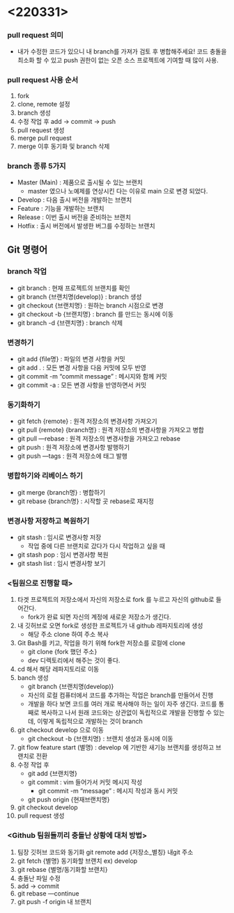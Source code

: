 # <220331>

### pull request 의미

- 내가 수정한 코드가 있으니 내 branch를 가져가 검토 후 병합해주세요! 코드 충돌을 최소화 할 수 있고 push 권한이 없는 오픈 소스 프로젝트에 기여할 때 많이 사용.

### pull request 사용 순서

1. fork
2. clone, remote 설정
3. branch 생성
4. 수정 작업 후 add → commit → push
5. pull request 생성
6. merge pull request
7. merge 이후 동기화 및 branch 삭제

### branch 종류 5가지

- Master (Main) : 제품으로 출시될 수 있는 브랜치
    - master 였으나 노예제를 연상시킨 다는 이유로 main 으로 변경 되었다.
- Develop : 다음 출시 버전을 개발하는 브랜치
- Feature : 기능을 개발하는 브랜치
- Release : 이번 출시 버전을 준비하는 브랜치
- Hotfix : 출시 버전에서 발생한 버그를 수정하는 브랜치

## Git 명령어

### branch 작업

- git branch : 현재 프로젝트의 브랜치를 확인
- git branch {브랜치명(develop)} : branch 생성
- git checkout {브랜치명} : 원하는 branch 시점으로 변경
- git checkout -b {브랜치명} : branch 를 만드는 동시에 이동
- git branch -d {브랜치명} : branch 삭제

### 변경하기

- git add {file명} : 파일의 변경 사항을 커밋
- git add . : 모든 변경 사항을 다음 커밋에 모두 반영
- git commit -m “commit message” : 메시지와 함께 커밋
- git commit -a : 모든 변경 사항을 반영하면서 커밋

### 동기화하기

- git fetch {remote} : 원격 저장소의 변경사항 가져오기
- git pull {remote} {branch명} : 원격 저장소의 변경사항을 가져오고 병합
- git pull —rebase : 원격 저장소의 변경사항을 가져오고 rebase
- git push : 원격 저장소에 변경사항 발행하기
- git push —tags : 원격 저장소에 태그 발행

### 병합하기와 리베이스 하기

- git merge {branch명} : 병합하기
- git rebase {branch명} : 시작할 곳 rebase로 재지정

### 변경사항 저장하고 복원하기

- git stash : 임시로 변경사항 저장
    - 작업 중에 다른 브랜치로 갔다가 다시 작업하고 싶을 때
- git stash pop : 임시 변경사항 복원
- git stash list : 임시 변경사항 보기

### <팀원으로 진행할 때>

1. 타겟 프로젝트의 저장소에서 자신의 저장소로 fork 를 누르고 자신의 github로 들어간다.
    - fork가 완료 되면 자신의 계정에 새로운 저장소가 생긴다.
2. 내 깃허브로 오면 fork로 생성한 프로젝트가 내 github 레파지토리에 생성
    - 해당 주소 clone 하여 주소 복사
3. Git Bash를 키고, 작업을 하기 위해 fork한 저장소를 로컬에 clone
    - git clone {fork 했던 주소}
    - dev 디렉토리에서 해주는 것이 좋다.
4. cd 해서 해당 레파지토리로 이동
5. banch 생성
    - git branch {브랜치명(develop)}
    - 자신의 로컬 컴퓨터에서 코드를 추가하는 작업은 branch를 만들어서 진행
    - 개발을 하다 보면 코드를 여러 개로 복사해야 하는 일이 자주 생긴다. 코드를 통째로 복사하고 나서 원래 코드와는 상관없이 독립적으로 개발을 진행할 수 있는데, 이렇게 독립적으로 개발하는 것이 branch
6. git  checkout develop 으로 이동
    - git checkout -b {브랜치명} : 브랜치 생성과 동시에 이동
7. git flow feature start (별명) : develop 에 기반한 새기능 브랜치를 생성하고 브랜치로 전환
8. 수정 작업 후 
    - git add {브랜치명}
    - git commit : vim 들어가서 커밋 메시지 작성
        - git commit -m “message” : 메시지 작성과 동시 커밋
    - git push origin {현재브랜치명}
9. git checkout develop
10.  pull request 생성

### <Github 팀원들끼리 충돌난 상황에 대처 방법>

1. 팀장 깃허브 코드와 동기화 git remote add {저장소_별칭} 내git 주소
2. git fetch {별명} 동기화할 브랜치 ex) develop
3. git rebase {별명/동기화할 브랜치}
4. 충돌난 파일 수정
5. add → commit 
6. git rebase —continue
7. git push -f  origin 내 브랜치
